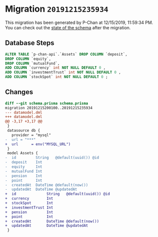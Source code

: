# Migration `20191215235934`

This migration has been generated by P-Chan at 12/15/2019, 11:59:34 PM.
You can check out the [state of the schema](./schema.prisma) after the migration.

## Database Steps

```sql
ALTER TABLE `p-chan-api`.`Assets` DROP COLUMN `deposit`,
DROP COLUMN `equity`,
DROP COLUMN `mutualFund`,
ADD COLUMN `currency` int NOT NULL DEFAULT 0 ,
ADD COLUMN `investmentTrust` int NOT NULL DEFAULT 0 ,
ADD COLUMN `stockSpot` int NOT NULL DEFAULT 0 ;
```

## Changes

```diff
diff --git schema.prisma schema.prisma
migration 20191215200100..20191215235934
--- datamodel.dml
+++ datamodel.dml
@@ -3,17 +3,17 @@
 }
 datasource db {
   provider = "mysql"
-  url = "***"
+  url      = env("MYSQL_URL")
 }
 model Assets {
-  id         String   @default(uuid()) @id
-  deposit    Int
-  equity     Int
-  mutualFund Int
-  pension    Int
-  point      Int
-  createdAt  DateTime @default(now())
-  updatedAt  DateTime @updatedAt
+  id              String   @default(uuid()) @id
+  currency        Int
+  stockSpot       Int
+  investmentTrust Int
+  pension         Int
+  point           Int
+  createdAt       DateTime @default(now())
+  updatedAt       DateTime @updatedAt
 }
```


